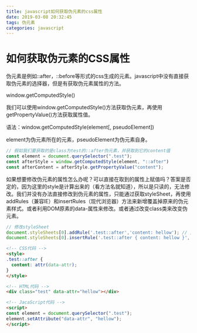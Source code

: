 ```yaml
---
title: javascript如何获取伪元素的css属性
date: 2019-03-08 20:32:45
tags: 伪元素
categories: javascript
---
```


# 如何获取伪元素的CSS属性

伪元素是例如::after，::before等形式的css生成的元素。javascript中没有直接获取伪元素的选择器，但是有获取伪元素属性的方法。

window.getComputedStyle()

我们可以使用window.getComputedStyle()方法获取伪元素，再使用getPropertyValue()方法获取属性值。

语法：window.getComputedStyle(element[, pseudoElement])

element为伪元素所在的元素，pseudoElement为伪元素自身。

```javascript
// 假如我们要获取的是class为test的::after伪元素，并获取到它的content值
const element = document.querySelector(".test");
const afterStyle = window.getComputedStyle(element, "::after")
const afterContent = afterStyle.getPropertyValue("content");
```

如果想要修改伪元素的属性怎么办呢？可以直接在取到的属性上赋值吗？答案是否定的，因为这里的style是计算出来的（看方法名就知道），所以是只读的，无法修改。我们并没有办法直接修改到伪元素的属性，只能通过获取styleSheet，再使用addRules（兼容IE）和insertRules（现代浏览器）方法来新增覆盖掉原来的伪元素样式。或者利用DOM原素的data-属性来修改。或者通过改变class类来改变伪元素。

```javascript
// 修改styleSheet
document.styleSheets[0].addRule('.test::after','content: hellow'); // 支持IE
document.styleSheets[0].insertRule('.test::after { content: hellow }', 0); // 支持非IE的现代浏览器
```

```html
<!-- CSS代码 -->
<style>
.test::after {
  content: attr(data-attr);
}
</style>

<!-- HTML代码 -->
<div class="test" data-attr="hellow"></div>

<!-- JacaScript代码 -->
<script>
const element = document.querySelector(".test");
element.setAttribute("data-attr", "hellow");
</script>
```